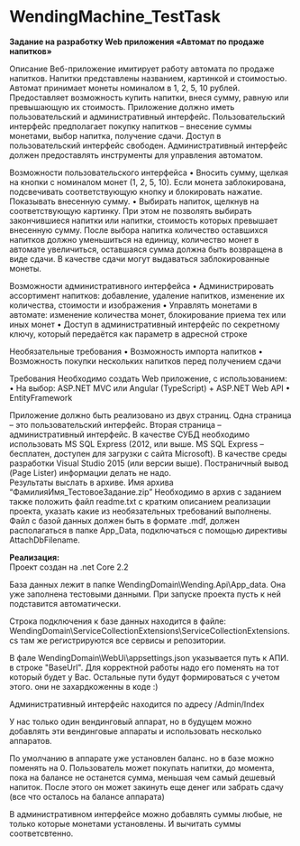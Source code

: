 # WendingMachine_TestTask

<b>Задание на разработку Web приложения «Автомат по продаже напитков»</b>

Описание
Веб-приложение имитирует работу автомата по продаже напитков. Напитки представлены названием, картинкой и стоимостью.
Автомат принимает монеты номиналом в 1, 2, 5, 10 рублей. Предоставляет возможность купить напитки, внеся сумму, равную или превышающую их стоимость.
Приложение должно иметь пользовательский и административный интерфейс. 
Пользовательский интерфейс предполагает покупку напитков – внесение суммы монетами, выбор напитка, получение сдачи. Доступ в пользовательский интерфейс свободен. 
Административный интерфейс должен предоставлять инструменты для управления автоматом. 

Возможности пользовательского интерфейса
•	Вносить сумму, щелкая на кнопки с номиналом монет (1, 2, 5, 10). Если монета заблокирована, подсвечивать соответствующую кнопку и блокировать нажатие. Показывать внесенную сумму.
•	Выбирать напиток, щелкнув на соответствующую картинку. При этом не позволять выбирать закончившиеся напитки или напитки, стоимость которых превышает внесенную сумму. После выбора напитка количество оставшихся напитков должно уменьшиться на единицу, количество монет в автомате увеличиться, оставшаяся сумма должна быть возвращена в виде сдачи. В качестве сдачи могут выдаваться заблокированные монеты.

Возможности административного интерфейса
•	Администрировать ассортимент напитков: добавление, удаление напитков, изменение их количества, стоимости и изображения
•	Управлять монетами в автомате: изменение количества монет, блокирование приема тех или иных монет
•	Доступ в административный интерфейс по секретному ключу, который передаётся как параметр в адресной строке

Необязательные требования
•	Возможность импорта напитков
•	Возможность покупки нескольких напитков перед получением сдачи

Требования
Необходимо создать Web приложение, с использованием:
•	На выбор: ASP.NET MVC или Angular (TypeScript) + ASP.NET Web API
•	EntityFramework

Приложение должно быть реализовано из двух страниц. Одна страница – это пользовательский интерфейс. Вторая страница – административный интерфейс.
В качестве СУБД необходимо использовать MS SQL Express (2012, или выше. MS SQL Express – бесплатен, доступен для загрузки с сайта Microsoft).
В качестве среды разработки Visual Studio 2015 (или версии выше).
Постраничный вывод  (Page Lister) информации делать не надо.	
Результаты выслать в архиве. Имя архива “ФамилияИмя_ТестовоеЗадание.zip” Необходимо в архив с заданием также положить файл readme.txt с кратким описанием реализации проекта, указать какие из необязательных требований выполнены. Файл с базой данных должен быть в формате .mdf, должен располагаться в папке App_Data, подключаться с помощью директивы AttachDbFilename.



<b>Реализация:</b><br/>
Проект создан на .net Core 2.2

База данных лежит в папке WendingDomain\Wending.Api\App_data. Она уже заполнена тестовыми данными.
При запуске проекта пусть к ней подставится автоматически.

Строка подключения к базе данных находится в файле: WendingDomain\ServiceCollectionExtensions\ServiceCollectionExtensions.cs там же регистрируются все сервисы и репозитории.

В фале WendingDomain\WebUi\appsettings.json указывается путь к АПИ. в строке "BaseUrl". Для корректной работы надо его поменять на тот который будет у Вас. Остальные пути будут формироваться с учетом этого. они не захардкоженны в коде :)

Административный интерфейс находится по адресу <localhost>/Admin/Index

У нас только один вендинговый аппарат, но в будущем можно добавлять эти вендинговые аппараты и использовать несколько аппаратов.

По умолчанию в аппарате уже установлен баланс. но в базе можно поменять на 0. Пользователь может покупать напитки, до момента, пока на балансе не останется сумма, меньшая чем самый дешевый напиток. После этого он может закинуть еще денег или забрать сдачу (все что осталось на балансе аппарата)

В административном интерфейсе можно добавлять суммы любые, не только которые монетами установлены. И вычитать суммы соответсвтенно.
